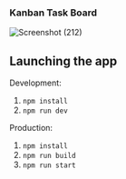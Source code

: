 ### Kanban Task Board <br>


![Screenshot (212)](https://github.com/mthirumalai2905/Kanbash-Task/assets/98790479/a87bb9d5-d3ab-4568-9419-5777576d1397)




## Launching the app

Development:
1. `npm install`
2. `npm run dev`


Production:
1. `npm install`
2. `npm run build`
3. `npm run start`
